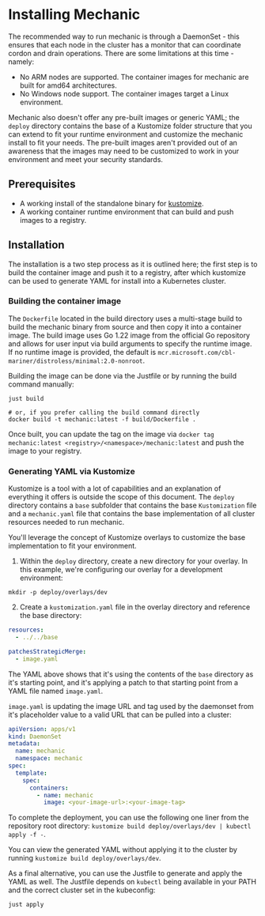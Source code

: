 # Installing Mechanic

The recommended way to run mechanic is through a DaemonSet - this ensures that each node in the cluster has a monitor that
can coordinate cordon and drain operations. There are some limitations at this time - namely:

- No ARM nodes are supported. The container images for mechanic are built for amd64 architectures.
- No Windows node support. The container images target a Linux environment.

Mechanic also doesn't offer any pre-built images or generic YAML; the `deploy` directory contains the base of a Kustomize
folder structure that you can extend to fit your runtime environment and customize the mechanic install to fit your needs. The pre-built
images aren't provided out of an awareness that the images may need to be customized to work in your environment and meet your
security standards.

## Prerequisites

- A working install of the standalone binary for [kustomize](https://kustomize.io/).
- A working container runtime environment that can build and push images to a registry.

## Installation

The installation is a two step process as it is outlined here; the first step is to build the container image and push it to a registry, after which
kustomize can be used to generate YAML for install into a Kubernetes cluster.

### Building the container image

The `Dockerfile` located in the build directory uses a multi-stage build to build the mechanic binary from source and then copy it into a
container image. The build image uses Go 1.22 image from the official Go repository and allows for user input via build arguments to
specify the runtime image. If no runtime image is provided, the default is `mcr.microsoft.com/cbl-mariner/distroless/minimal:2.0-nonroot`.

Building the image can be done via the Justfile or by running the build command manually:

```shell
just build

# or, if you prefer calling the build command directly
docker build -t mechanic:latest -f build/Dockerfile .
```
Once built, you can update the tag on the image via `docker tag mechanic:latest <registry>/<namespace>/mechanic:latest` and push the image to your registry.

### Generating YAML via Kustomize

Kustomize is a tool with a lot of capabilities and an explanation of everything it offers is outside the scope of this document. The `deploy` directory
contains a `base` subfolder that contains the base `Kustomization` file and a `mechanic.yaml` file that contains the base implementation of
all cluster resources needed to run mechanic.

You'll leverage the concept of Kustomize overlays to customize the base implementation to fit your environment.

1. Within the `deploy` directory, create a new directory for your overlay. In this example, we're configuring our overlay for a development environment:

```shell
mkdir -p deploy/overlays/dev
```

2. Create a `kustomization.yaml` file in the overlay directory and reference the base directory:

```yaml
resources:
  - ../../base

patchesStrategicMerge:
  - image.yaml
```

The YAML above shows that it's using the contents of the `base` directory as it's starting point, and it's applying a patch to that
starting point from a YAML file named `image.yaml`.

`image.yaml` is updating the image URL and tag used by the daemonset from it's placeholder value to a valid URL that can be pulled into
a cluster:

```yaml
apiVersion: apps/v1
kind: DaemonSet
metadata:
  name: mechanic
  namespace: mechanic
spec:
  template:
    spec:
      containers:
        - name: mechanic
          image: <your-image-url>:<your-image-tag>
```

To complete the deployment, you can use the following one liner from the repository root directory: `kustomize build deploy/overlays/dev | kubectl apply -f -`.

You can view the generated YAML without applying it to the cluster by running `kustomize build deploy/overlays/dev`.

As a final alternative, you can use the Justfile to generate and apply the YAML as well. The Justfile depends on `kubectl` being available in your PATH and the correct cluster set in the kubeconfig:

```shell
just apply
```